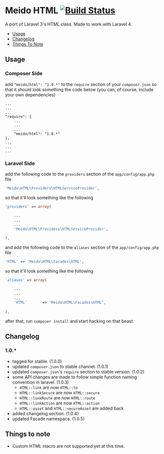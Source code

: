 # Meido HTML [![Build Status](https://secure.travis-ci.org/meido/html.png?branch=master)](https://travis-ci.org/meido/html)

A port of Laravel 3's HTML class. Made to work with Laravel 4.

- [Usage](https://github.com/meido/html#usage)
- [Changelog](https://github.com/meido/html#changelog)
- [Things To Note](https://github.com/meido/html#things-to-note)

## Usage

### Composer Side

add `"meido/html": "1.0.*"` to the `require` section of your `composer.json` so that it should look something the code below (you can, of course, include your own dependencies)

```composer
...
...
...
"require": {
	...
	...
	...
	"meido/html": "1.0.*"
},
...
...
...
```

### Laravel Side

add the following code to the `providers` section of the `app/config/app.php` file

```php
'Meido\HTML\Providers\HTMLServiceProvider',
```

so that it'll look something like the following

```php
'providers' => array(

	...
	...
	...
	'Meido\HTML\Providers\HTMLServiceProvider',

),
```

and add the following code to the `aliases` section of the `app/config/app.php` file

```php
'HTML' => 'Meido\HTML\Facades\HTML',
```

so that it'll look something like the following

```php
'aliases' => array(

	...
	...
	...
	'HTML'       => 'Meido\HTML\Facades\HTML',
	
),
```

after that, run `composer install` and start hacking on that beast.

## Changelog

### 1.0.*
- tagged for stable. (1.0.0)
- updated `composer.json` to stable channel. (1.0.1)
- updated `composer.json`'s `require` section to stable version. (1.0.2)
- some API changes are made to follow simple function naming convention in laravel. (1.0.3)
	- `HTML::link` are now `HTML::to`
	- `HTML::linkSecure` are now `HTML::secure`
	- `HTML::linkRoute` are now `HTML::route`
	- `HTML::linkAction` are now `HTML::action`
	- `HTML::asset` and `HTML::secureAsset` are added back
- added changelog section. (1.0.4)
- updated Facade namespace. (1.0.5)

## Things to note

- Custom HTML macro are not supported yet at this time.
